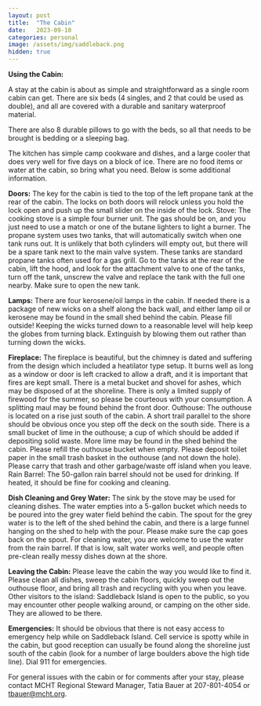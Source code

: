 ```yaml
---
layout: post
title:  "The Cabin"
date:   2023-09-10
categories: personal
image: /assets/img/saddleback.png
hidden: true
---
```


**Using the Cabin:**

A stay at the cabin is about as simple and straightforward as a single room cabin can get. There are six beds (4 singles, and 2 that could be used as double), and all are covered with a durable and sanitary waterproof material.

There are also 8 durable pillows to go with the beds, so all that needs to be brought is bedding or a sleeping bag.

The kitchen has simple camp cookware and dishes, and a large cooler that does very well for five days on a block of ice. There are no food items or water at the cabin, so bring what you need. Below is some additional information.

**Doors:** The key for the cabin is tied to the top of the left propane tank at the rear of the cabin. The locks on both doors will relock unless you hold the lock open and push up the small slider on the inside of the lock.
Stove: The cooking stove is a simple four burner unit. The gas should be on, and you just need to use a match or one of the butane lighters to light a burner. The propane system uses two tanks, that will automatically switch when one tank runs out. It is unlikely that both cylinders will empty out, but there will be a spare tank next to the main valve system. These tanks are standard propane tanks often used for a gas grill. Go to the tanks at the rear of the cabin, lift the hood, and look for the attachment valve to one of the tanks, turn off the tank, unscrew the valve and replace the tank with the full one nearby. Make sure to open the new tank.

**Lamps:** There are four kerosene/oil lamps in the cabin. If needed there is a package of new wicks on a shelf along the back wall, and either lamp oil or kerosene may be found in the small shed behind the cabin. Please fill outside! Keeping the wicks turned down to a reasonable level will help keep the globes from turning black. Extinguish by blowing them out rather than turning down the wicks.

**Fireplace:** The fireplace is beautiful, but the chimney is dated and suffering from the design which included a heatilator type setup. It burns well as long as a window or door is left cracked to allow a draft, and it is important that fires are kept small. There is a metal bucket and shovel for ashes, which may be disposed of at the shoreline. There is only a limited supply of firewood for the summer, so please be courteous with your consumption. A splitting maul may be found behind the front door.
Outhouse: The outhouse is located on a rise just south of the cabin. A short trail parallel to the shore should be obvious once you step off the deck on the south side. There is a small bucket of lime in the outhouse; a cup of which should be added if depositing solid waste. More lime may be found in the shed behind the cabin. Please refill the outhouse bucket when empty. Please deposit toilet paper in the small trash basket in the outhouse (and not down the hole). Please carry that trash and other garbage/waste off island when you leave.
Rain Barrel: The 50-gallon rain barrel should not be used for drinking. If heated, it should be fine for cooking and cleaning.

**Dish Cleaning and Grey Water:** The sink by the stove may be used for cleaning dishes. The water empties into a 5-gallon bucket which needs to be poured into the grey water field behind the cabin. The spout for the grey water is to the left of the shed behind the cabin, and there is a large funnel hanging on the shed to help with the pour. Please make sure the cap goes back on the spout. For cleaning water, you are welcome to use the water from the rain barrel. If that is low, salt water works well, and people often pre-clean really messy dishes down at the shore.

**Leaving the Cabin:** Please leave the cabin the way you would like to find it. Please clean all dishes, sweep the cabin floors, quickly sweep out the outhouse floor, and bring all trash and recycling with you when you leave.
Other visitors to the island: Saddleback Island is open to the public, so you may encounter other people walking around, or camping on the other side. They are allowed to be there.

**Emergencies:** It should be obvious that there is not easy access to emergency help while on Saddleback Island. Cell service is spotty while in the cabin, but good reception can usually be found along the shoreline just south of the cabin (look for a number of large boulders above the high tide line). Dial 911 for emergencies.

For general issues with the cabin or for comments after your stay, please contact MCHT Regional Steward Manager, Tatia Bauer at 207-801-4054 or tbauer@mcht.org.
